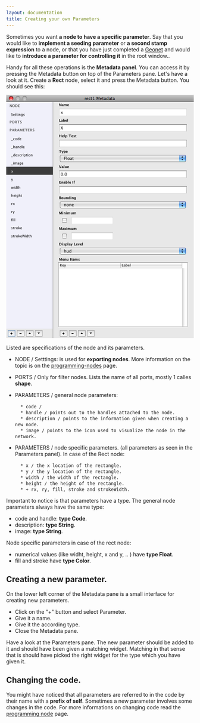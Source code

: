 ```yaml
---
layout: documentation
title: Creating your own Parameters
---
```


Sometimes you want **a node to have a specific parameter**. Say that you would like to **implement a seeding parameter** or **a second stamp expression** to a node, or that you have just completed a [Geonet](geonets.html) and would like to **introduce a parameter for controlling it** in the root window.. 

Handy for all these operations is the **Metadata panel**. You can access it by pressing the Metadata button on top of the Parameters pane. Let's have a look at it. Create a **Rect** node, select it and press the Metadata button. You should see this:

![Metadata The Panel](../../media/img/using/metadata-the-panel.png)

Listed are specifications of the node and its parameters. 

* NODE / Setttings: is used for **exporting nodes**. More information on the topic is on the [programming-nodes](/documentation/advanced/programming-nodes.html) page.
* PORTS / Only for filter nodes. Lists the name of all ports, mostly 1 calles **shape**.
* PARAMETERS / general node parameters:

		* code /
		* handle / points out to the handles attached to the node.
		* description / points to the information given when creating a new node.
		* image / points to the icon used to visualize the node in the network.
		
* PARAMETERS / node specific parameters. (all parameters as seen in the Parameters panel). In case of the Rect node:

		* x / the x location of the rectangle.
		* y / the y location of the rectangle.
		* width / the width of the rectangle.
		* height / the height of the rectangle.
		* + rx, ry, fill, stroke and strokeWidth.

Important to notice is that parameters have a type. The general node parameters always have the same type:

* code and  handle: **type Code**.
* description: **type String**.
* image: **type String**.

Node specific parameters in case of the rect node: 

* numerical values (like widht, height, x and y, .. ) have **type Float**.
* fill and stroke have **type Color**.

Creating a new parameter.
-------------------------

On the lower left corner of the Metadata pane is a small interface for creating new parameters. 

* Click on the "+" button and select Parameter.
* Give it a name.
* Give it the according type.
* Close the Metadata pane.

Have a look at the Parameters pane. The new parameter should be added to it and should have been given a matching widget. Matching in that sense that is should have picked the right widget for the type which you have given it.

Changing the code.
------------------

You might have noticed that all parameters are referred to in the code by their name with a **prefix of self**. Sometimes a new parameter involves some changes in the code. For more informations on changing code read the [programming node](/documentation/advanced/programming-nodes.html) page. 
